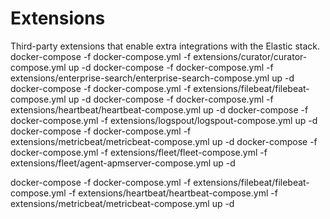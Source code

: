 # Extensions

Third-party extensions that enable extra integrations with the Elastic stack.
docker-compose -f docker-compose.yml -f extensions/curator/curator-compose.yml up -d
docker-compose -f docker-compose.yml -f extensions/enterprise-search/enterprise-search-compose.yml up -d
docker-compose -f docker-compose.yml -f extensions/filebeat/filebeat-compose.yml up -d
docker-compose -f docker-compose.yml -f extensions/heartbeat/heartbeat-compose.yml up -d
docker-compose -f docker-compose.yml -f extensions/logspout/logspout-compose.yml up -d
docker-compose -f docker-compose.yml -f extensions/metricbeat/metricbeat-compose.yml up -d
docker-compose -f docker-compose.yml -f extensions/fleet/fleet-compose.yml -f extensions/fleet/agent-apmserver-compose.yml up -d


docker-compose -f docker-compose.yml -f extensions/filebeat/filebeat-compose.yml -f extensions/heartbeat/heartbeat-compose.yml -f extensions/metricbeat/metricbeat-compose.yml up -d

